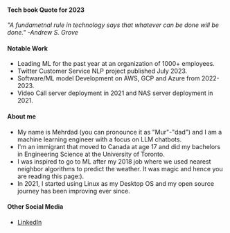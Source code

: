 #### Tech book Quote for 2023
*"A fundametnal rule in technology says that whatever can be done will be done." -Andrew S. Grove*

#### Notable Work
* Leading ML for the past year at an organization of 1000+ employees.
* Twitter Customer Service NLP project published July 2023.
* Software/ML model Development on AWS, GCP and Azure from 2022-2023.
* Video Call server deployment in 2021 and NAS server deployment in 2021. 

#### About me
* My name is Mehrdad (you can pronounce it as "Mur"-"dad") and I am a machine learning engineer with a focus on LLM chatbots.
* I'm an immigrant that moved to Canada at age 17 and did my bachelors in Engineering Science at the University of Toronto.  
* I was inspired to go to ML after my 2018 job where we used nearest neighbor algorithms to predict the weather. It was magic and hence you are reading this page:).
* In 2021, I started using Linux as my Desktop OS and my open source journey has been improving ever since.

#### Other Social Media
* <a href="https://www.linkedin.com/me-es">LinkedIn</a>
  

